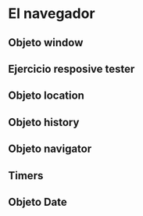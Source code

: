 # El navegador 


## Objeto window


## Ejercicio resposive tester


## Objeto location


## Objeto history 


## Objeto navigator


## Timers


## Objeto Date

